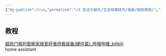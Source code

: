 ```yaml
---
{"dg-publish":true,"permalink":"/2 生活与娱乐/生活琐事技巧/电器/智能家居/","title":"智能家居"}
---
```


## 教程
[超低门槛的智能家居爱好者终极装备(硬件篇)\_哔哩哔哩\_bilibili](https://www.bilibili.com/video/BV1AW4y1Z7yp/?buvid=XY630CE669F34078F341989B1EE06E60B0127&is_story_h5=false&mid=g8UDjEqHIS5oCexxb9oAEQ%3D%3D&p=1&plat_id=116&share_from=ugc&share_medium=android&share_plat=android&share_session_id=d824a28f-7de6-45c9-9ebd-2283e85c2881&share_source=COPY&share_tag=s_i&timestamp=1689778937&unique_k=jrzXFcZ&up_id=298146460)  
home assistant